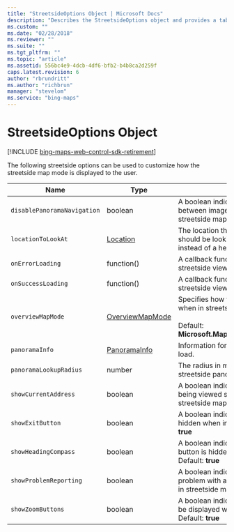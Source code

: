 ```yaml
---
title: "StreetsideOptions Object | Microsoft Docs"
description: "Describes the StreetsideOptions object and provides a table that outlines the type and description for various objects."
ms.custom: ""
ms.date: "02/28/2018"
ms.reviewer: ""
ms.suite: ""
ms.tgt_pltfrm: ""
ms.topic: "article"
ms.assetid: 556bc4e9-4dcb-4df6-bfb2-b4b8ca2d259f
caps.latest.revision: 6
author: "rbrundritt"
ms.author: "richbrun"
manager: "stevelom"
ms.service: "bing-maps"
---
```


# StreetsideOptions Object

[!INCLUDE [bing-maps-web-control-sdk-retirement](../../includes/bing-maps-web-control-sdk-retirement.md)]

The following streetside options can be used to customize how the streetside map mode is displayed to the user.

Name                           | Type              | Description
------------------------------ | ----------------- | ---------------------------
`disablePanoramaNavigation`    | boolean           | A boolean indicating if the ability to navigate between image bubbles should be disabled in streetside map mode. Default: **false**
`locationToLookAt`             | [Location](location-class.md)          | The location that the streetside panorama should be looking towards. This can be used instead of a heading.
`onErrorLoading`               | function()        | A callback function that is triggered after the streetside view has not loaded successfully.
`onSuccessLoading`             | function()        | A callback function that is triggered after the streetside view has loaded successfully.
`overviewMapMode`              | [OverviewMapMode](overviewmapmode-enumeration.md)   | Specifies how to render the overview map when in streetside mode.<br/><br/>Default: **Microsoft.Maps.OverviewMapMode.expanded**
`panoramaInfo` | [PanoramaInfo](panoramainfo-object.md) | Information for a streetside panorama scene to load.
`panoramaLookupRadius`         | number            | The radius in meters to search in for available streetside panoramas.
`showCurrentAddress`           | boolean           | A boolean indicating if the current address being viewed should be hidden when in streetside map mode. Default: **true**
`showExitButton`               | boolean           | A boolean indicating if the exit button should be hidden when in streetside map mode. Default: **true**
`showHeadingCompass`           | boolean           | A boolean indicating if the heading compass button is hidden when in streetside map mode. Default: **true**
`showProblemReporting`         | boolean           | A boolean indicating if the link to report a problem with a streetside image is hidden when in streetside map mode. Default: **true**
`showZoomButtons`              | boolean	         | A boolean indicating if the zoom buttons should be displayed when in streetside map mode. Default: **true**
